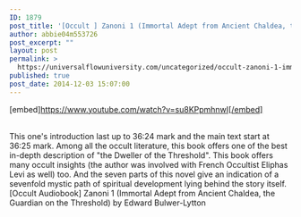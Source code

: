 ```yaml
---
ID: 1879
post_title: '[Occult ] Zanoni 1 (Immortal Adept from Ancient Chaldea, the Guardian on the Threshold)'
author: abbie04m553726
post_excerpt: ""
layout: post
permalink: >
  https://universalflowuniversity.com/uncategorized/occult-zanoni-1-immortal-adept-from-ancient-chaldea-the-guardian-on-the-threshold/
published: true
post_date: 2014-12-03 15:07:00
---
```

[embed]https://www.youtube.com/watch?v=su8KPpmhnwI[/embed]</br></br>
<p>This one's introduction last up to 36:24 mark and the main text start at 36:25 mark. Among all the occult literature, this book offers one of the best in-depth description of "the Dweller of the Threshold". This book offers many occult insights (the author was involved with French Occultist Eliphas Levi as well) too. And the seven parts of this novel give an indication of a sevenfold mystic path of spiritual development lying behind the story itself. 
[Occult Audiobook] Zanoni 1 (Immortal Adept from Ancient Chaldea, the Guardian on the Threshold) by Edward Bulwer-Lytton</p>